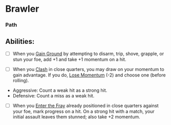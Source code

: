 # Brawler
### Path


## Abilities:
- [ ] When you [Gain Ground](Moves/combat/gain_ground) by attempting to disarm, trip, shove, grapple, or stun your foe, add +1 and take +1 momentum on a hit.

- [ ] When you [Clash](Moves/combat/clash) in close quarters, you may draw on your momentum to gain advantage. If you do, [Lose Momentum](Moves/suffer/lose_momentum) (-2) and choose one (before rolling).

 * Aggressive: Count a weak hit as a strong hit.
 * Defensive: Count a miss as a weak hit.

- [ ] When you [Enter the Fray](Moves/combat/enter_the_fray) already positioned in close quarters against your foe, mark progress on a hit. On a strong hit with a match, your initial assault leaves them stunned; also take +2 momentum.

